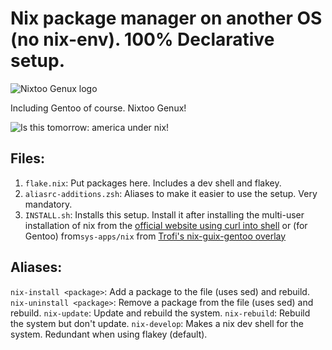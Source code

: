 # Nix package manager on another OS (no nix-env). 100% Declarative setup.

![Nixtoo Genux logo](https://therealtruex.com/static/nixtoogenux-smaller.webp)

Including Gentoo of course. Nixtoo Genux!

![Is this tomorrow: america under nix!](https://therealtruex.com/static/nixamerica-smaller.webp)

## Files:

1. `flake.nix`: Put packages here. Includes a dev shell and flakey.
2. `aliasrc-additions.zsh`:  Aliases to make it easier to use the setup. Very mandatory.
3. `INSTALL.sh`: Installs this setup. Install it after installing
the multi-user installation of nix from the [official website using curl into shell](https://nixos.org/download/) or
(for Gentoo) from`sys-apps/nix` from [Trofi's nix-guix-gentoo
overlay](https://github.com/trofi/nix-guix-gentoo)

## Aliases:
`nix-install <package>`: Add a package to the file (uses sed) and rebuild.
`nix-uninstall <package>`: Remove a package from the file (uses sed) and rebuild.
`nix-update`: Update and rebuild the system.
`nix-rebuild`: Rebuild the system but don't update.
`nix-develop`: Makes a nix dev shell for the system. Redundant when using flakey (default).
